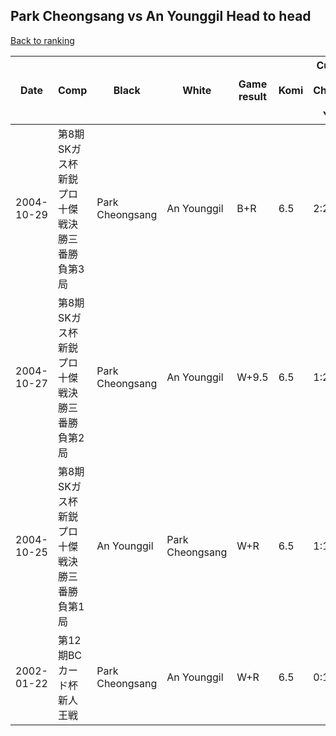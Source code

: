 ## Park Cheongsang vs An Younggil Head to head

[Back to ranking](../../index.md)




| **Date** | **Comp** | **Black** | **White** | **Game result** | **Komi** | **Cumulative Park Cheongsang vs An Younggil** | **Park Cheongsang streak** | **An Younggil streak** | 
| --- | --- | --- | --- | --- | --- | --- | --- | --- |
| 2004-10-29 | 第8期SKガス杯新鋭プロ十傑戦決勝三番勝負第3局 | Park Cheongsang | An Younggil | B+R | 6.5 | 2:2 | 1 | 0 | 
| 2004-10-27 | 第8期SKガス杯新鋭プロ十傑戦決勝三番勝負第2局 | Park Cheongsang | An Younggil | W+9.5 | 6.5 | 1:2 | 0 | 1 | 
| 2004-10-25 | 第8期SKガス杯新鋭プロ十傑戦決勝三番勝負第1局 | An Younggil | Park Cheongsang | W+R | 6.5 | 1:1 | 1 | 0 | 
| 2002-01-22 | 第12期BCカード杯新人王戦 | Park Cheongsang | An Younggil | W+R | 6.5 | 0:1 | 0 | 1 |




